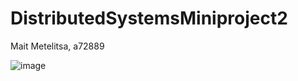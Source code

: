 # DistributedSystemsMiniproject2
Mait Metelitsa, a72889

![image](https://user-images.githubusercontent.com/7687966/167475875-d91aa500-8707-43d5-adc7-25353df0a9bf.png)
